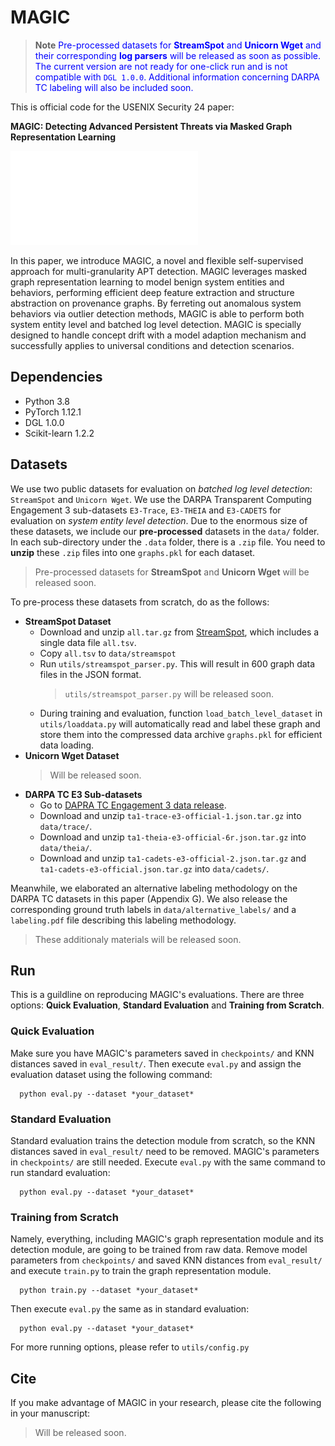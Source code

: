 # MAGIC

> **Note**
> <span style="color:blue"> Pre-processed datasets for **StreamSpot** and **Unicorn Wget** and their corresponding **log parsers** will be released as soon as possible. The current version are not ready for one-click run and is not compatible with `DGL 1.0.0`. Additional information concerning DARPA TC labeling will also be included soon.</span>

This is official code for the USENIX Security 24 paper:

**MAGIC: Detecting Advanced Persistent Threats via Masked Graph Representation Learning**

![](./figs/model.pdf)

In this paper, we introduce MAGIC, a novel and flexible self-supervised approach for multi-granularity APT detection. MAGIC leverages masked graph representation learning to model benign system entities and behaviors, performing efficient deep feature extraction and structure abstraction on provenance graphs. By ferreting out anomalous system behaviors via outlier detection methods, MAGIC is able to perform both system entity level and batched log level detection. MAGIC is specially designed to handle concept drift with a model adaption mechanism and successfully applies to universal conditions and detection scenarios.

## Dependencies

* Python 3.8
* PyTorch 1.12.1
* DGL 1.0.0
* Scikit-learn 1.2.2

## Datasets

We use two public datasets for evaluation on *batched log level detection*: `StreamSpot` and `Unicorn Wget`.
We use the DARPA Transparent Computing Engagement 3 sub-datasets `E3-Trace`, `E3-THEIA` and `E3-CADETS` for evaluation on *system entity level detection*.
Due to the enormous size of these datasets, we include our **pre-processed** datasets in the `data/` folder. In each sub-directory under the `.data` folder, there is a `.zip` file. You need to **unzip** these `.zip` files into one `graphs.pkl` for each dataset. 

> Pre-processed datasets for **StreamSpot** and **Unicorn Wget** will be released soon.

To pre-process these datasets from scratch, do as the follows:

- **StreamSpot Dataset**
  - Download and unzip `all.tar.gz` from [StreamSpot](https://github.com/sbustreamspot/sbustreamspot-data), which includes a single data file `all.tsv`.
  - Copy `all.tsv` to `data/streamspot`
  - Run `utils/streamspot_parser.py`. This will result in 600 graph data files in the JSON format. 
    > `utils/streamspot_parser.py` will be released soon.
  - During training and evaluation, function `load_batch_level_dataset` in `utils/loaddata.py` will automatically read and label these graph and store them into the compressed data archive `graphs.pkl` for efficient data loading.
- **Unicorn Wget Dataset**
  > Will be released soon.
- **DARPA TC E3 Sub-datasets**
  - Go to [DAPRA TC Engagement 3 data release](https://github.com/darpa-i2o/Transparent-Computing).
  - Download and unzip `ta1-trace-e3-official-1.json.tar.gz` into `data/trace/`.
  - Download and unzip `ta1-theia-e3-official-6r.json.tar.gz` into `data/theia/`.
  - Download and unzip `ta1-cadets-e3-official-2.json.tar.gz` and `ta1-cadets-e3-official.json.tar.gz` into `data/cadets/`.

Meanwhile, we elaborated an alternative labeling methodology on the DARPA TC datasets in this paper (Appendix G). We also release the corresponding ground truth labels in `data/alternative_labels/` and a `labeling.pdf` file describing this labeling methodology.

> These additionaly materials will be released soon.


## Run

This is a guildline on reproducing MAGIC's evaluations. There are three options: **Quick Evaluation**, **Standard Evaluation** and **Training from Scratch**.

### Quick Evaluation

Make sure you have MAGIC's parameters saved in `checkpoints/` and KNN distances saved in `eval_result/`. Then execute `eval.py` and assign the evaluation dataset using the following command:
```
  python eval.py --dataset *your_dataset*
```
### Standard Evaluation

Standard evaluation trains the detection module from scratch, so the KNN distances saved in `eval_result/` need to be removed. MAGIC's parameters in `checkpoints/` are still needed. Execute `eval.py` with the same command to run standard evaluation:
```
  python eval.py --dataset *your_dataset*
```
### Training from Scratch

Namely, everything, including MAGIC's graph representation module and its detection module, are going to be trained from raw data. Remove model parameters from `checkpoints/` and saved KNN distances from `eval_result/` and execute `train.py` to train the graph representation module. 
```
  python train.py --dataset *your_dataset*
```
Then execute `eval.py` the same as in standard evaluation:
```
  python eval.py --dataset *your_dataset*
```
For more running options, please refer to `utils/config.py`


## Cite 
 
If you make advantage of MAGIC in your research, please cite the following in your manuscript:

> Will be released soon.

